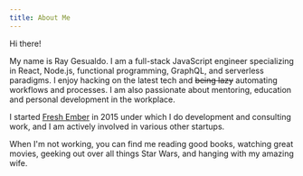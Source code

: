 ```yaml
---
title: About Me
---
```


Hi there!

My name is Ray Gesualdo. I am a full-stack JavaScript engineer specializing in React, Node.js, functional programming, GraphQL, and serverless paradigms. I enjoy hacking on the latest tech and ~~being lazy~~ automating workflows and processes. I am also passionate about mentoring, education and personal development in the workplace.

I started [Fresh Ember](https://freshember.com) in 2015 under which I do development and consulting work, and I am actively involved in various other startups.

When I'm not working, you can find me reading good books, watching great movies, geeking out over all things Star Wars, and hanging with my amazing wife.
